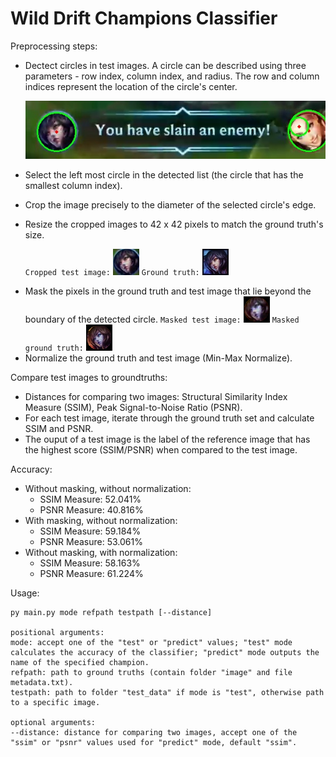 # Wild Drift Champions Classifier

Preprocessing steps:

* Dectect circles in test images. A circle can be described using three parameters - row index, column index, and radius. The row and column indices represent the location of the circle's center.

  ![1686768517846](image/README/1686768517846.png)
* Select the left most circle in the detected list (the circle that has the smallest column index).
* Crop the image precisely to the diameter of the selected circle's edge.
* Resize the cropped images to 42 x 42 pixels to match the ground truth's size.

  `Cropped test image:` 	![1686768796531](image/README/1686768796531.png)		`Ground truth:` 		![1686803011753](image/README/1686803011753.png)

- Mask the pixels in the ground truth and test image that lie beyond the boundary of the detected circle.
  `Masked test image:` 	![1686824950768](image/README/1686824950768.png)		`Masked ground truth:` ![1686824974165](image/README/1686824974165.png)
- Normalize the ground truth and test image (Min-Max Normalize).

Compare test images to groundtruths:

* Distances for comparing two images: Structural Similarity Index Measure (SSIM), Peak Signal-to-Noise Ratio (PSNR).
* For each test image, iterate through the ground truth set and calculate SSIM and PSNR.
* The ouput of a test image is the label of the reference image that has the highest score (SSIM/PSNR) when compared to the test image.

Accuracy:

* Without masking, without normalization:
  * SSIM Measure: 52.041%
  * PSNR Measure: 40.816%
* With masking, without normalization:
  * SSIM Measure: 59.184%
  * PSNR Measure: 53.061%
* Without masking, with normalization:
  * SSIM Measure: 58.163%
  * PSNR Measure: 61.224%

Usage:

```
py main.py mode refpath testpath [--distance]

positional arguments:
mode: accept one of the "test" or "predict" values; "test" mode calculates the accuracy of the classifier; "predict" mode outputs the name of the specified champion.
refpath: path to ground truths (contain folder "image" and file metadata.txt).
testpath: path to folder "test_data" if mode is "test", otherwise path to a specific image.

optional arguments:
--distance: distance for comparing two images, accept one of the "ssim" or "psnr" values used for "predict" mode, default "ssim".

```
